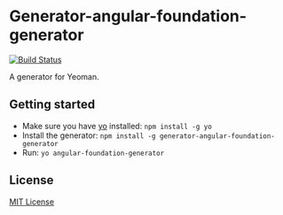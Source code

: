 # Generator-angular-foundation-generator
[![Build Status](https://secure.travis-ci.org/indiejoseph/generator-angular-foundation-generator.png?branch=master)](https://travis-ci.org/indiejoseph/generator-angular-foundation-generator)

A generator for Yeoman.

## Getting started
- Make sure you have [yo](https://github.com/yeoman/yo) installed:
    `npm install -g yo`
- Install the generator: `npm install -g generator-angular-foundation-generator`
- Run: `yo angular-foundation-generator`

## License
[MIT License](http://en.wikipedia.org/wiki/MIT_License)
